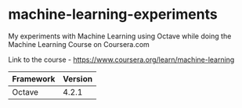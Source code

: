# machine-learning-experiments

My experiments with Machine Learning using Octave while doing the Machine Learning Course on Coursera.com

Link to the course - https://www.coursera.org/learn/machine-learning

Framework| Version 
---|---
Octave| 4.2.1


